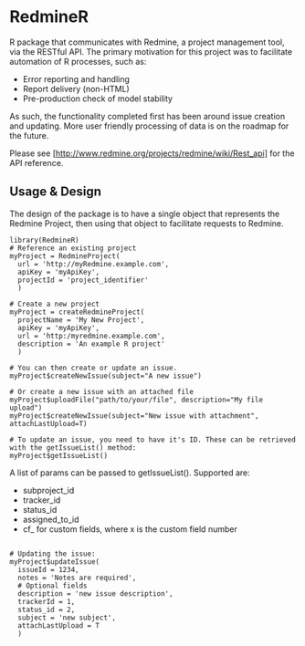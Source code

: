 RedmineR
========

R package that communicates with Redmine, a project management tool, via the RESTful API. The primary motivation for this project was to facilitate automation of R processes, such as:

* Error reporting and handling
* Report delivery (non-HTML)
* Pre-production check of model stability

As such, the functionality completed first has been around issue creation and updating. More user friendly processing of data is on the roadmap for the future.

Please see [http://www.redmine.org/projects/redmine/wiki/Rest_api] for the API reference.

Usage & Design
---------------

The design of the package is to have a single object that represents the Redmine Project, then using that object to facilitate requests to Redmine.

```Rscript
library(RedmineR)
# Reference an existing project
myProject = RedmineProject(
  url = 'http://myRedmine.example.com',
  apiKey = 'myApiKey',
  projectId = 'project_identifier'
  )

# Create a new project
myProject = createRedmineProject(
  projectName = 'My New Project',
  apiKey = 'myApiKey',
  url = 'http:/myredmine.example.com',
  description = 'An example R project'
  )

# You can then create or update an issue.
myProject$createNewIssue(subject="A new issue")

# Or create a new issue with an attached file
myProject$uploadFile("path/to/your/file", description="My file upload")
myProject$createNewIssue(subject="New issue with attachment", attachLastUpload=T)

# To update an issue, you need to have it's ID. These can be retrieved with the getIssueList() method:
myProject$getIssueList()

```

A list of params can be passed to getIssueList(). Supported are:
* subproject_id
* tracker_id
* status_id
* assigned_to_id
* cf_<x> for custom fields, where x is the custom field number

```Rscript

# Updating the issue:
myProject$updateIssue(
  issueId = 1234,
  notes = 'Notes are required',
  # Optional fields
  description = 'new issue description',
  trackerId = 1,
  status_id = 2,
  subject = 'new subject',
  attachLastUpload = T
  )
```
